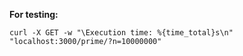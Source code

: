 **For testing:**

`curl -X GET -w "\Execution time: %{time_total}s\n" "localhost:3000/prime/?n=10000000"`
